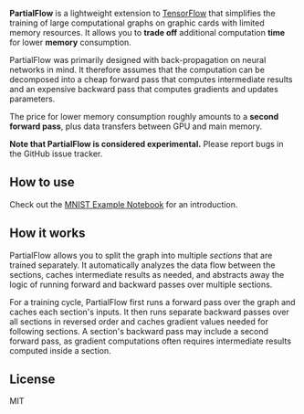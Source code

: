 **PartialFlow** is a lightweight extension to [TensorFlow](https://www.tensorflow.org) that simplifies the training of 
large computational graphs on graphic cards with limited memory resources. It allows you to **trade off** additional 
computation **time** for lower **memory** consumption.

PartialFlow was primarily designed with back-propagation on neural networks in mind. It therefore assumes
that the computation can be decomposed into a cheap forward pass that computes intermediate results and an expensive 
backward pass that computes gradients and updates parameters.

The price for lower memory consumption roughly amounts to a **second forward pass**, plus data transfers between GPU and 
main memory.

**Note that PartialFlow is considered experimental.** Please report bugs in the GitHub issue tracker.


## How to use
Check out the [MNIST Example Notebook](MNIST-example.ipynb) for an introduction.

## How it works
PartialFlow allows you to split the graph into multiple *sections* that are trained separately. It automatically 
analyzes the data flow between the sections, caches intermediate results as needed, and 
abstracts away the logic of running forward and backward passes over multiple sections.

For a training cycle, PartialFlow first runs a forward pass over the graph and caches each section's 
inputs. It then runs separate backward passes over all sections in reversed order and caches gradient values needed for 
following sections. A section's backward pass may include a second forward pass, as gradient computations often
 requires intermediate results computed inside a section.
 
## License
MIT